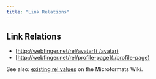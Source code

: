 ```yaml
---
title: "Link Relations"
---
```


## Link Relations ##

* [http://webfinger.net/rel/avatar](./avatar)
* [http://webfinger.net/rel/profile-page](./profile-page)

See also: [existing rel values](http://microformats.org/wiki/existing-rel-values) on the Microformats Wiki.
